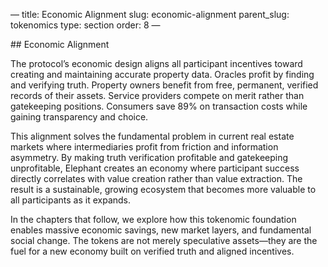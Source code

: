 — title: Economic Alignment slug: economic-alignment parent\_slug:
tokenomics type: section order: 8 —

\## Economic Alignment

The protocol’s economic design aligns all participant incentives toward
creating and maintaining accurate property data. Oracles profit by
finding and verifying truth. Property owners benefit from free,
permanent, verified records of their assets. Service providers compete
on merit rather than gatekeeping positions. Consumers save 89% on
transaction costs while gaining transparency and choice.

This alignment solves the fundamental problem in current real estate
markets where intermediaries profit from friction and information
asymmetry. By making truth verification profitable and gatekeeping
unprofitable, Elephant creates an economy where participant success
directly correlates with value creation rather than value extraction.
The result is a sustainable, growing ecosystem that becomes more
valuable to all participants as it expands.

In the chapters that follow, we explore how this tokenomic foundation
enables massive economic savings, new market layers, and fundamental
social change. The tokens are not merely speculative assets—they are the
fuel for a new economy built on verified truth and aligned incentives.
